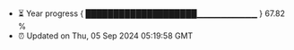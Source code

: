 - ⏳ Year progress { ████████████████████▁▁▁▁▁▁▁▁▁▁ } 67.82 %
- ⏰ Updated on Thu, 05 Sep 2024 05:19:58 GMT

